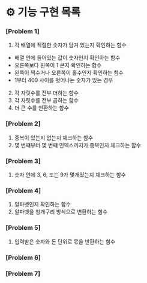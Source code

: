 # ⚙️ 기능 구현 목록

### [Problem 1]

1. 각 배열에 적절한 숫자가 담겨 있는지 확인하는 함수

- 배열 안에 들어있는 값이 숫자인지 확인하는 함수
- 오른쪽보다 왼쪽이 1 큰지 확인하는 함수
- 왼쪽이 짝수거나 오른쪽이 홀수인지 확인하는 함수
- 1부터 400 사이를 벗어나는 숫자가 있는 경우

2. 각 자릿수를 전부 더하는 함수
3. 각 자릿수를 전부 곱하는 함수
4. 더 큰 수를 반환하는 함수

### [Problem 2]

1. 중복이 있는지 없는지 체크하는 함수
2. 몇 번쨰부터 몇 번쨰 인덱스까지가 중복인지 체크하는 함수

### [Problem 3]

1. 숫자 안에 3, 6, 또는 9가 몇개있는지 체크하는 함수

### [Problem 4]

1. 알파벳인지 확인하는 함수
2. 알파벳을 청개구리 방식으로 변환하는 함수

### [Problem 5]

1. 입력받은 숫자와 돈 단위로 몫을 반환하는 함수

### [Problem 6]

### [Problem 7]
